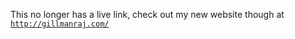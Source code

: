 This no longer has a live link, check out my new website though at [```http://gillmanraj.com/```](https://gillmanraj.com/)
